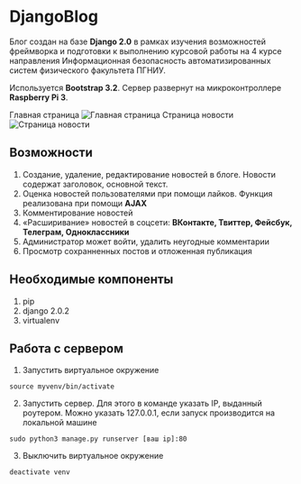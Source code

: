 # DjangoBlog

Блог создан на базе **Django 2.0** в рамках изучения возможностей фреймворка и подготовки к выполнению курсовой работы на 4 курсе направления Информационная безопасность автоматизированных систем физического факультета ПГНИУ.

Используется **Bootstrap 3.2**. Сервер развернут на микроконтроллере **Raspberry Pi 3**.

Главная страница
![Главная страница](https://github.com/albertmolodec/DjangoBlog/blob/master/Снимок%20экрана%202018-03-17%20в%2017.29.45.png)
Страница новости
![Страница новости](https://github.com/albertmolodec/DjangoBlog/blob/master/Снимок%20экрана%202018-03-17%20в%2017.32.31.png)

## Возможности
1. Создание, удаление, редактирование новостей в блоге. Новости содержат заголовок, основной текст.
2. Оценка новостей пользователями при помощи лайков. Функция реализована при помощи **AJAX**
3. Комментирование новостей
4. «Расширивание» новостей в соцсети: **ВКонтакте, Твиттер, Фейсбук, Телеграм, Одноклассники**
4. Администратор может войти, удалить неугодные комментарии
5. Просмотр сохранненных постов и отложенная публикация

## Необходимые компоненты

1. pip
2. django 2.0.2
3. virtualenv

## Работа с сервером
1. Запустить виртуальное окружение
```
source myvenv/bin/activate
```
2. Запустить сервер. Для этого в команде указать IP, выданный роутером. Можно указать 127.0.0.1, если запуск производится на локальной машине
```
sudo python3 manage.py runserver [ваш ip]:80
```
3. Выключить виртуальное окружение
```
deactivate venv
```
